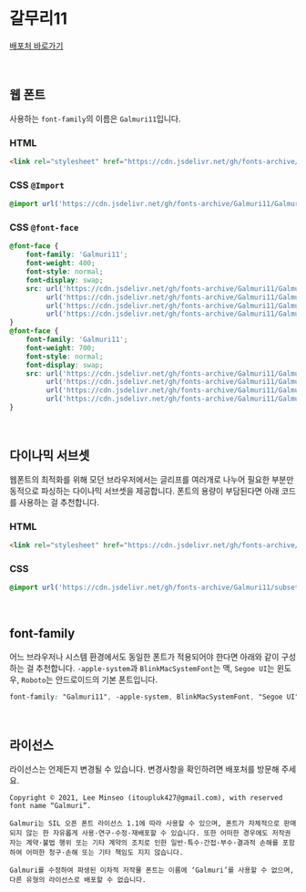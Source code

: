 # 갈무리11

[배포처 바로가기](https://galmuri.quiple.dev/#%EB%8B%A4%EC%9A%B4%EB%A1%9C%EB%93%9C)

&nbsp;

## 웹 폰트

사용하는 `font-family`의 이름은 `Galmuri11`입니다.

### HTML

```html
<link rel="stylesheet" href="https://cdn.jsdelivr.net/gh/fonts-archive/Galmuri11/Galmuri11.css" type="text/css"/>
```

### CSS `@Import`

```css
@import url('https://cdn.jsdelivr.net/gh/fonts-archive/Galmuri11/Galmuri11.css');
```

### CSS `@font-face`

```css
@font-face {
    font-family: 'Galmuri11';
    font-weight: 400;
    font-style: normal;
    font-display: swap;
    src: url('https://cdn.jsdelivr.net/gh/fonts-archive/Galmuri11/Galmuri11-Regular.woff2') format('woff2'),
         url('https://cdn.jsdelivr.net/gh/fonts-archive/Galmuri11/Galmuri11-Regular.woff') format('woff'),
         url('https://cdn.jsdelivr.net/gh/fonts-archive/Galmuri11/Galmuri11-Regular.otf') format('opentype'),
         url('https://cdn.jsdelivr.net/gh/fonts-archive/Galmuri11/Galmuri11-Regular.ttf') format('truetype');
}
@font-face {
    font-family: 'Galmuri11';
    font-weight: 700;
    font-style: normal;
    font-display: swap;
    src: url('https://cdn.jsdelivr.net/gh/fonts-archive/Galmuri11/Galmuri11-Bold.woff2') format('woff2'),
         url('https://cdn.jsdelivr.net/gh/fonts-archive/Galmuri11/Galmuri11-Bold.woff') format('woff'),
         url('https://cdn.jsdelivr.net/gh/fonts-archive/Galmuri11/Galmuri11-Bold.otf') format('opentype'),
         url('https://cdn.jsdelivr.net/gh/fonts-archive/Galmuri11/Galmuri11-Bold.ttf') format('truetype');
}
```

&nbsp;

## 다이나믹 서브셋

웹폰트의 최적화를 위해 모던 브라우저에서는 글리프를 여러개로 나누어 필요한 부분만 동적으로 파싱하는 다이나믹 서브셋을 제공합니다. 폰트의 용량이 부담된다면 아래 코드를 사용하는 걸 추천합니다.

### HTML

```html
<link rel="stylesheet" href="https://cdn.jsdelivr.net/gh/fonts-archive/Galmuri11/subsets/Galmuri11-dynamic-subset.css" type="text/css"/>
```

### CSS

```css
@import url('https://cdn.jsdelivr.net/gh/fonts-archive/Galmuri11/subsets/Galmuri11-dynamic-subset.css');
```

&nbsp;

## font-family

어느 브라우저나 시스템 환경에서도 동일한 폰트가 적용되어야 한다면 아래와 같이 구성하는 걸 추천합니다. `-apple-system`과 `BlinkMacSystemFont`는 맥, `Segoe UI`는 윈도우, `Roboto`는 안드로이드의 기본 폰트입니다.



```css
font-family: "Galmuri11", -apple-system, BlinkMacSystemFont, "Segoe UI", Roboto, Oxygen, Ubuntu, Cantarell, "Open Sans", "Helvetica Neue", sans-serif;
```

&nbsp;

## 라이선스

라이선스는 언제든지 변경될 수 있습니다. 변경사항을 확인하려면 배포처를 방문해 주세요.

```
Copyright © 2021, Lee Minseo (itoupluk427@gmail.com), with reserved font name “Galmuri”.
 
Galmuri는 SIL 오픈 폰트 라이선스 1.1에 따라 사용할 수 있으며, 폰트가 자체적으로 판매되지 않는 한 자유롭게 사용·연구·수정·재배포할 수 있습니다. 또한 어떠한 경우에도 저작권자는 계약·불법 행위 또는 기타 계약의 조치로 인한 일반·특수·간접·부수·결과적 손해를 포함하여 어떠한 청구·손해 또는 기타 책임도 지지 않습니다.
 
Galmuri를 수정하여 파생된 이차적 저작물 폰트는 이름에 ‘Galmuri’를 사용할 수 없으며, 다른 유형의 라이선스로 배포할 수 없습니다.
```
